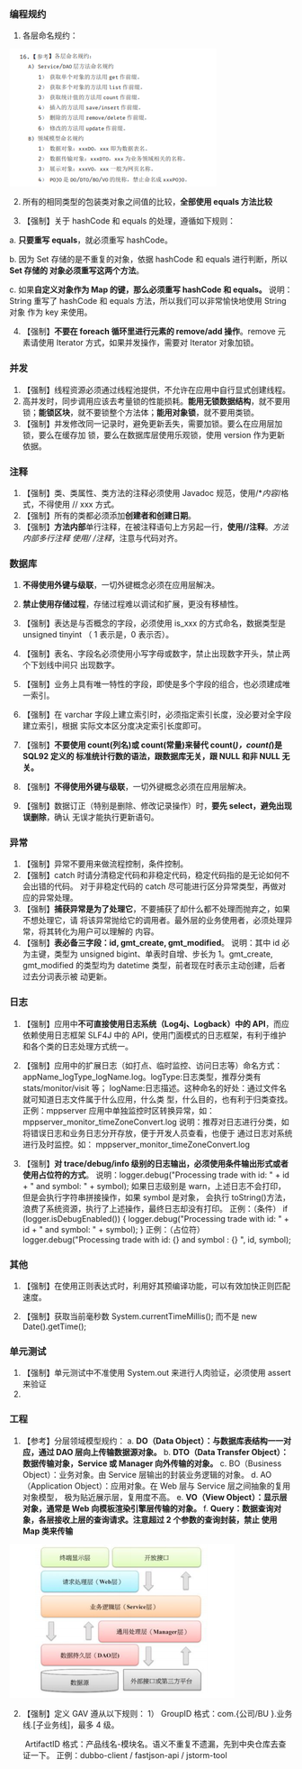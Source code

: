 



### 编程规约

1. 各层命名规约： 

![Snipaste_2020-02-26_08-57-51](阿里巴巴规范手册笔记/Snipaste_2020-02-26_08-57-51.png)

2. 所有的相同类型的包装类对象之间值的比较，**全部使用 equals 方法比较**
<!-- more -->
3.  【强制】关于 hashCode 和 equals 的处理，遵循如下规则：

   a.  **只要重写 equals**，就必须重写 hashCode。

   b.  因为 Set 存储的是不重复的对象，依据 hashCode 和 equals 进行判断，所以 **Set 存储的 对象必须重写这两个方法**。

   c.  如果**自定义对象作为 Map 的键，那么必须重写 hashCode 和 equals。** 说明：String 重写了 hashCode 和 equals 方法，所以我们可以非常愉快地使用 String 对象 作为 key 来使用。

4.  【强制】**不要在 foreach 循环里进行元素的 remove/add 操作**。remove 元素请使用 Iterator 方式，如果并发操作，需要对 Iterator 对象加锁。

### 并发

1. 【强制】线程资源必须通过线程池提供，不允许在应用中自行显式创建线程。
2. 高并发时，同步调用应该去考量锁的性能损耗。**能用无锁数据结构**，就不要用锁；**能锁区块**，就不要锁整个方法体；**能用对象锁**，就不要用类锁。
3. 【强制】并发修改同一记录时，避免更新丢失，需要加锁。要么在应用层加锁，要么在缓存加 锁，要么在数据库层使用乐观锁，使用 version 作为更新依据。

### 注释

1. 【强制】类、类属性、类方法的注释必须使用 Javadoc 规范，使用/**内容*/格式，不得使用 // xxx 方式。
2. 【强制】所有的类都必须添加**创建者和创建日期**。
3.  【强制】**方法内部**单行注释，在被注释语句上方另起一行，**使用//注释**。**方法内部多行注释 使用/* */注释**，注意与代码对齐。

### 数据库



1. **不得使用外键与级联**，一切外键概念必须在应用层解决。
2. **禁止使用存储过程**，存储过程难以调试和扩展，更没有移植性。
3. 【强制】表达是与否概念的字段，必须使用 is_xxx 的方式命名，数据类型是 unsigned tinyint （ 1 表示是，0 表示否）。
4.  【强制】表名、字段名必须使用小写字母或数字，禁止出现数字开头，禁止两个下划线中间只 出现数字。
5.  【强制】业务上具有唯一特性的字段，即使是多个字段的组合，也必须建成唯一索引。

6.  【强制】在 varchar 字段上建立索引时，必须指定索引长度，没必要对全字段建立索引，根据 实际文本区分度决定索引长度即可。
7.  【强制】**不要使用 count(列名)或 count(常量)来替代 count(*)，count(*)是 SQL92 定义的 标准统计行数的语法，跟数据库无关，跟 NULL 和非 NULL 无关。**
8.  【强制】**不得使用外键与级联**，一切外键概念必须在应用层解决。
9. 【强制】数据订正（特别是删除、修改记录操作）时，**要先 select，避免出现误删除**，确认 无误才能执行更新语句。

### 异常

1. 【强制】异常不要用来做流程控制，条件控制。
2. 【强制】catch 时请分清稳定代码和非稳定代码，稳定代码指的是无论如何不会出错的代码。 对于非稳定代码的 catch 尽可能进行区分异常类型，再做对应的异常处理。
3. 【强制】**捕获异常是为了处理它**，不要捕获了却什么都不处理而抛弃之，如果不想处理它，请 将该异常抛给它的调用者。最外层的业务使用者，必须处理异常，将其转化为用户可以理解的 内容。
4. 【强制】**表必备三字段：id, gmt_create, gmt_modified**。 说明：其中 id 必为主键，类型为 unsigned bigint、单表时自增、步长为 1。gmt_create, gmt_modified 的类型均为 datetime 类型，前者现在时表示主动创建，后者过去分词表示被 动更新。





### 日志

1. 【强制】应用中**不可直接使用日志系统（Log4j、Logback）中的 API**，而应依赖使用日志框架 SLF4J 中的 API，使用门面模式的日志框架，有利于维护和各个类的日志处理方式统一。
2. 【强制】应用中的扩展日志（如打点、临时监控、访问日志等）命名方式： appName_logType_logName.log。logType:日志类型，推荐分类有 stats/monitor/visit 等； logName:日志描述。这种命名的好处：通过文件名就可知道日志文件属于什么应用，什么类 型，什么目的，也有利于归类查找。 正例：mppserver 应用中单独监控时区转换异常，如： mppserver_monitor_timeZoneConvert.log
 说明：推荐对日志进行分类，如将错误日志和业务日志分开存放，便于开发人员查看，也便于 通过日志对系统进行及时监控。如： mppserver_monitor_timeZoneConvert.log

3. 【强制】**对 trace/debug/info 级别的日志输出，必须使用条件输出形式或者使用占位符的方式**。 说明：logger.debug("Processing trade with id: " + id + " and symbol: " + symbol); 如果日志级别是 warn，上述日志不会打印，但是会执行字符串拼接操作，如果 symbol 是对象， 会执行 toString()方法，浪费了系统资源，执行了上述操作，最终日志却没有打印。 正例：（条件） if (logger.isDebugEnabled()) { logger.debug("Processing trade with id: " + id + " and symbol: " + symbol); } 正例：（占位符） logger.debug("Processing trade with id: {} and symbol : {} ", id, symbol); 





### 其他

1. 【强制】在使用正则表达式时，利用好其预编译功能，可以有效加快正则匹配速度。

2. 【强制】获取当前毫秒数 System.currentTimeMillis(); 而不是 new Date().getTime();





### 单元测试

1. 【强制】单元测试中不准使用 System.out 来进行人肉验证，必须使用 assert 来验证
2. 





### 工程

1. 【参考】分层领域模型规约： 
     a. **DO（Data Object）：与数据库表结构一一对应，通过 DAO 层向上传输数据源对象。** 
     b. **DTO（Data Transfer Object）：数据传输对象，Service 或 Manager 向外传输的对象。**
     c. BO（Business Object）：业务对象。由 Service 层输出的封装业务逻辑的对象。 
     d. AO（Application Object）：应用对象。在 Web 层与 Service 层之间抽象的复用对象模型， 极为贴近展示层，复用度不高。 
     e. **VO（View Object）：显示层对象，通常是 Web 向模板渲染引擎层传输的对象。** 
     f. **Query：数据查询对象，各层接收上层的查询请求。注意超过 2 个参数的查询封装，禁止 使用 Map 类来传输**

![image-20200227124748638](阿里巴巴规范手册笔记/image-20200227124748638.png)

2. 【强制】定义 GAV 遵从以下规则： 1） GroupID 格式：com.{公司/BU }.业务线.[子业务线]，最多 4 级。

   ​	ArtifactID 格式：产品线名-模块名。语义不重复不遗漏，先到中央仓库去查证一下。 正例：dubbo-client / fastjson-api / jstorm-tool
